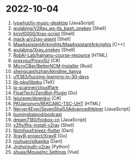 # 2022-10-04

1. [lyswhut/lx-music-desktop](https://github.com/lyswhut/lx-music-desktop "一个基于 electron 的音乐软件") [JavaScript]
2. [wulabing/V2Ray_ws-tls_bash_onekey](https://github.com/wulabing/V2Ray_ws-tls_bash_onekey "") [Shell]
3. [kirin10000/Xray-script](https://github.com/kirin10000/Xray-script "Xray：（VLESS/VMess）-（TCP/gRPC/WebSocket）-（XTLS/TLS）+Web 搭建/管理脚本") [Shell]
4. [mack-a/v2ray-agent](https://github.com/mack-a/v2ray-agent "（VLESS+TCP+TLS/VLESS+TCP+XTLS/VLESS+gRPC+TLS/VLESS+WS+TLS/VMess+TCP+TLS/VMess+WS+TLS/Trojan+TCP+TLS/Trojan+gRPC+TLS/Trojan+TCP+XTLS）+伪装站点、八合一共存脚本，支持多内核安装") [Shell]
5. [MaaAssistantArknights/MaaAssistantArknights](https://github.com/MaaAssistantArknights/MaaAssistantArknights "《明日方舟》小助手，全日常一键长草！| An Arknights assistant compatible with EN, JP, KR, ZH_TW clients") [C++]
6. [wulabing/Xray_onekey](https://github.com/wulabing/Xray_onekey "Xray 基于 Nginx 的 VLESS + XTLS 一键安装脚本") [Shell]
7. [RobAI-Lab/hainanu-course-resource](https://github.com/RobAI-Lab/hainanu-course-resource "海南大学课程攻略共享计划") [HTML]
8. [proxysu/ProxySU](https://github.com/proxysu/ProxySU "Xray,V2ray，Trojan，NaiveProxy, Trojan-Go, ShadowsocksR(SSR),Shadowsocks-libev及相关插件,MTProto+TLS 一键安装工具，windows下用（一键科学上网）") [C#]
9. [MicroCBer/BetterNCM-Installer](https://github.com/MicroCBer/BetterNCM-Installer "一键安装BetterNCM") [Rust]
10. [shengcaishizhan/kkndme_tianya](https://github.com/shengcaishizhan/kkndme_tianya "天涯 kkndme 神贴聊房价") 
11. [u1f383/fuzzing-learning-in-30-days](https://github.com/u1f383/fuzzing-learning-in-30-days "") 
12. [lib-pku/libpku](https://github.com/lib-pku/libpku "贵校课程资料民间整理") [TeX]
13. [ip-scanner/cloudflare](https://github.com/ip-scanner/cloudflare "") 
14. [FloatTech/ZeroBot-Plugin](https://github.com/FloatTech/ZeroBot-Plugin "基于 ZeroBot 的 OneBot 插件") [Go]
15. [leiurayer/downkyi](https://github.com/leiurayer/downkyi "哔哩下载姬downkyi，B站视频下载工具，支持批量下载，支持8K、HDR、杜比视界，提供工具箱（音视频提取、去水印等）。") [C#]
16. [PKUanonym/REKCARC-TSC-UHT](https://github.com/PKUanonym/REKCARC-TSC-UHT "清华大学计算机系课程攻略 Guidance for courses in Department of Computer Science and Technology, Tsinghua University") [HTML]
17. [Nerver4Ever/SevenSha1UIAdvancedHelper](https://github.com/Nerver4Ever/SevenSha1UIAdvancedHelper "转存助手ui优化版") [JavaScript]
18. [bumingbaipod/podcast](https://github.com/bumingbaipod/podcast "此 GitHub 作为《不明白播客》官网的备份站，用于分享文字版播客。 版权所有 ©️ 不明白播客 bumingbai.net") 
19. [dream7180/foobox-cn](https://github.com/dream7180/foobox-cn "CUI 整合 for foobar2000") [JavaScript]
20. [v2fly/fhs-install-v2ray](https://github.com/v2fly/fhs-install-v2ray "Bash script for installing V2Ray in operating systems such as Debian / CentOS / Fedora / openSUSE that support systemd") [Shell]
21. [Notsfsssf/pixez-flutter](https://github.com/Notsfsssf/pixez-flutter "一个支持免代理直连及查看动图的第三方Pixiv flutter客户端") [Dart]
22. [XrayR-project/XrayR](https://github.com/XrayR-project/XrayR "A Xray backend framework that can easily support many panels. 一个基于Xray的后端框架，支持V2ay,Trojan,Shadowsocks协议，极易扩展，支持多面板对接") [Go]
23. [niuhuan/pikapika](https://github.com/niuhuan/pikapika "美观易用且无广告的漫画和游戏客户端，同时支持MacOS，Windows，Android，iOS。") [Dart]
24. [Jrohy/multi-v2ray](https://github.com/Jrohy/multi-v2ray "v2ray/xray多用户管理部署程序") [Python]
25. [shuax/MouseInc.Settings](https://github.com/shuax/MouseInc.Settings "MouseInc设置界面") [Vue]
